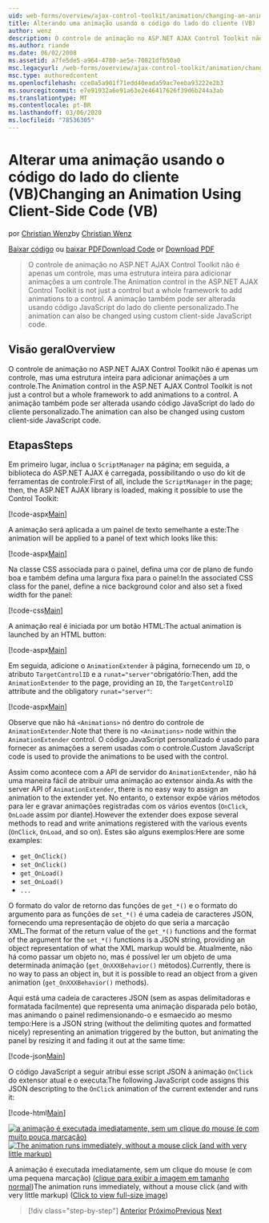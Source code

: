 ```yaml
---
uid: web-forms/overview/ajax-control-toolkit/animation/changing-an-animation-using-client-side-code-vb
title: Alterando uma animação usando o código do lado do cliente (VB) | Microsoft Docs
author: wenz
description: O controle de animação no ASP.NET AJAX Control Toolkit não é apenas um controle, mas uma estrutura inteira para adicionar animações a um controle. A animação também pode...
ms.author: riande
ms.date: 06/02/2008
ms.assetid: a7fe5de5-a964-4780-ae5e-70821dfb50a0
msc.legacyurl: /web-forms/overview/ajax-control-toolkit/animation/changing-an-animation-using-client-side-code-vb
msc.type: authoredcontent
ms.openlocfilehash: cce0a5a901f71edd40eada59ac7eeba93222e2b3
ms.sourcegitcommit: e7e91932a6e91a63e2e46417626f39d6b244a3ab
ms.translationtype: MT
ms.contentlocale: pt-BR
ms.lasthandoff: 03/06/2020
ms.locfileid: "78536305"
---
```

# <a name="changing-an-animation-using-client-side-code-vb"></a><span data-ttu-id="3eeef-104">Alterar uma animação usando o código do lado do cliente (VB)</span><span class="sxs-lookup"><span data-stu-id="3eeef-104">Changing an Animation Using Client-Side Code (VB)</span></span>

<span data-ttu-id="3eeef-105">por [Christian Wenz](https://github.com/wenz)</span><span class="sxs-lookup"><span data-stu-id="3eeef-105">by [Christian Wenz](https://github.com/wenz)</span></span>

<span data-ttu-id="3eeef-106">[Baixar código](https://download.microsoft.com/download/f/9/a/f9a26acd-8df4-4484-8a18-199e4598f411/Animation11.vb.zip) ou [baixar PDF](https://download.microsoft.com/download/6/7/1/6718d452-ff89-4d3f-a90e-c74ec2d636a3/animation11VB.pdf)</span><span class="sxs-lookup"><span data-stu-id="3eeef-106">[Download Code](https://download.microsoft.com/download/f/9/a/f9a26acd-8df4-4484-8a18-199e4598f411/Animation11.vb.zip) or [Download PDF](https://download.microsoft.com/download/6/7/1/6718d452-ff89-4d3f-a90e-c74ec2d636a3/animation11VB.pdf)</span></span>

> <span data-ttu-id="3eeef-107">O controle de animação no ASP.NET AJAX Control Toolkit não é apenas um controle, mas uma estrutura inteira para adicionar animações a um controle.</span><span class="sxs-lookup"><span data-stu-id="3eeef-107">The Animation control in the ASP.NET AJAX Control Toolkit is not just a control but a whole framework to add animations to a control.</span></span> <span data-ttu-id="3eeef-108">A animação também pode ser alterada usando código JavaScript do lado do cliente personalizado.</span><span class="sxs-lookup"><span data-stu-id="3eeef-108">The animation can also be changed using custom client-side JavaScript code.</span></span>

## <a name="overview"></a><span data-ttu-id="3eeef-109">Visão geral</span><span class="sxs-lookup"><span data-stu-id="3eeef-109">Overview</span></span>

<span data-ttu-id="3eeef-110">O controle de animação no ASP.NET AJAX Control Toolkit não é apenas um controle, mas uma estrutura inteira para adicionar animações a um controle.</span><span class="sxs-lookup"><span data-stu-id="3eeef-110">The Animation control in the ASP.NET AJAX Control Toolkit is not just a control but a whole framework to add animations to a control.</span></span> <span data-ttu-id="3eeef-111">A animação também pode ser alterada usando código JavaScript do lado do cliente personalizado.</span><span class="sxs-lookup"><span data-stu-id="3eeef-111">The animation can also be changed using custom client-side JavaScript code.</span></span>

## <a name="steps"></a><span data-ttu-id="3eeef-112">Etapas</span><span class="sxs-lookup"><span data-stu-id="3eeef-112">Steps</span></span>

<span data-ttu-id="3eeef-113">Em primeiro lugar, inclua o `ScriptManager` na página; em seguida, a biblioteca do ASP.NET AJAX é carregada, possibilitando o uso do kit de ferramentas de controle:</span><span class="sxs-lookup"><span data-stu-id="3eeef-113">First of all, include the `ScriptManager` in the page; then, the ASP.NET AJAX library is loaded, making it possible to use the Control Toolkit:</span></span>

[!code-aspx[Main](changing-an-animation-using-client-side-code-vb/samples/sample1.aspx)]

<span data-ttu-id="3eeef-114">A animação será aplicada a um painel de texto semelhante a este:</span><span class="sxs-lookup"><span data-stu-id="3eeef-114">The animation will be applied to a panel of text which looks like this:</span></span>

[!code-aspx[Main](changing-an-animation-using-client-side-code-vb/samples/sample2.aspx)]

<span data-ttu-id="3eeef-115">Na classe CSS associada para o painel, defina uma cor de plano de fundo boa e também defina uma largura fixa para o painel:</span><span class="sxs-lookup"><span data-stu-id="3eeef-115">In the associated CSS class for the panel, define a nice background color and also set a fixed width for the panel:</span></span>

[!code-css[Main](changing-an-animation-using-client-side-code-vb/samples/sample3.css)]

<span data-ttu-id="3eeef-116">A animação real é iniciada por um botão HTML:</span><span class="sxs-lookup"><span data-stu-id="3eeef-116">The actual animation is launched by an HTML button:</span></span>

[!code-aspx[Main](changing-an-animation-using-client-side-code-vb/samples/sample4.aspx)]

<span data-ttu-id="3eeef-117">Em seguida, adicione o `AnimationExtender` à página, fornecendo um `ID`, o atributo `TargetControlID` e a `runat="server"`obrigatório:</span><span class="sxs-lookup"><span data-stu-id="3eeef-117">Then, add the `AnimationExtender` to the page, providing an `ID`, the `TargetControlID` attribute and the obligatory `runat="server"`:</span></span>

[!code-aspx[Main](changing-an-animation-using-client-side-code-vb/samples/sample5.aspx)]

<span data-ttu-id="3eeef-118">Observe que não há `<Animations>` nó dentro do controle de `AnimationExtender`.</span><span class="sxs-lookup"><span data-stu-id="3eeef-118">Note that there is no `<Animations>` node within the `AnimationExtender` control.</span></span> <span data-ttu-id="3eeef-119">O código JavaScript personalizado é usado para fornecer as animações a serem usadas com o controle.</span><span class="sxs-lookup"><span data-stu-id="3eeef-119">Custom JavaScript code is used to provide the animations to be used with the control.</span></span>

<span data-ttu-id="3eeef-120">Assim como acontece com a API de servidor do `AnimationExtender`, não há uma maneira fácil de atribuir uma animação ao extensor ainda.</span><span class="sxs-lookup"><span data-stu-id="3eeef-120">As with the server API of `AnimationExtender`, there is no easy way to assign an animation to the extender yet.</span></span> <span data-ttu-id="3eeef-121">No entanto, o extensor expõe vários métodos para ler e gravar animações registradas com os vários eventos (`OnClick`, `OnLoad`e assim por diante).</span><span class="sxs-lookup"><span data-stu-id="3eeef-121">However the extender does expose several methods to read and write animations registered with the various events (`OnClick`, `OnLoad`, and so on).</span></span> <span data-ttu-id="3eeef-122">Estes são alguns exemplos:</span><span class="sxs-lookup"><span data-stu-id="3eeef-122">Here are some examples:</span></span>

- `get_OnClick()`
- `set_OnClick()`
- `get_OnLoad()`
- `set_OnLoad()`
- `...`

<span data-ttu-id="3eeef-123">O formato do valor de retorno das funções de `get_*()` e o formato do argumento para as funções de `set_*()` é uma cadeia de caracteres JSON, fornecendo uma representação de objeto do que seria a marcação XML.</span><span class="sxs-lookup"><span data-stu-id="3eeef-123">The format of the return value of the `get_*()` functions and the format of the argument for the `set_*()` functions is a JSON string, providing an object representation of what the XML markup would be.</span></span> <span data-ttu-id="3eeef-124">Atualmente, não há como passar um objeto no, mas é possível ler um objeto de uma determinada animação (`get_OnXXXBehavior()` métodos).</span><span class="sxs-lookup"><span data-stu-id="3eeef-124">Currently, there is no way to pass an object in, but it is possible to read an object from a given animation (`get_OnXXXBehavior()` methods).</span></span>

<span data-ttu-id="3eeef-125">Aqui está uma cadeia de caracteres JSON (sem as aspas delimitadoras e formatada facilmente) que representa uma animação disparada pelo botão, mas animando o painel redimensionando-o e esmaecido ao mesmo tempo:</span><span class="sxs-lookup"><span data-stu-id="3eeef-125">Here is a JSON string (without the delimiting quotes and formatted nicely) representing an animation triggered by the button, but animating the panel by resizing it and fading it out at the same time:</span></span>

[!code-json[Main](changing-an-animation-using-client-side-code-vb/samples/sample6.json)]

<span data-ttu-id="3eeef-126">O código JavaScript a seguir atribui esse script JSON à animação `OnClick` do extensor atual e o executa:</span><span class="sxs-lookup"><span data-stu-id="3eeef-126">The following JavaScript code assigns this JSON descripting to the `OnClick` animation of the current extender and runs it:</span></span>

[!code-html[Main](changing-an-animation-using-client-side-code-vb/samples/sample7.html)]

<span data-ttu-id="3eeef-127">[![a animação é executada imediatamente, sem um clique do mouse (e com muito pouca marcação)](changing-an-animation-using-client-side-code-vb/_static/image2.png)](changing-an-animation-using-client-side-code-vb/_static/image1.png)</span><span class="sxs-lookup"><span data-stu-id="3eeef-127">[![The animation runs immediately, without a mouse click (and with very little markup)](changing-an-animation-using-client-side-code-vb/_static/image2.png)](changing-an-animation-using-client-side-code-vb/_static/image1.png)</span></span>

<span data-ttu-id="3eeef-128">A animação é executada imediatamente, sem um clique do mouse (e com uma pequena marcação) ([clique para exibir a imagem em tamanho normal](changing-an-animation-using-client-side-code-vb/_static/image3.png))</span><span class="sxs-lookup"><span data-stu-id="3eeef-128">The animation runs immediately, without a mouse click (and with very little markup) ([Click to view full-size image](changing-an-animation-using-client-side-code-vb/_static/image3.png))</span></span>

> [!div class="step-by-step"]
> <span data-ttu-id="3eeef-129">[Anterior](executing-animations-using-client-side-code-vb.md)
> [Próximo](animating-an-updatepanel-control-vb.md)</span><span class="sxs-lookup"><span data-stu-id="3eeef-129">[Previous](executing-animations-using-client-side-code-vb.md)
[Next](animating-an-updatepanel-control-vb.md)</span></span>
